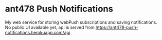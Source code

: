 # ant478 Push Notifications

My web service for storing webPush subscriptions and saving notifications. No public UI available yet, api is served from https://ant478-push-notifications.herokuapp.com/api.
